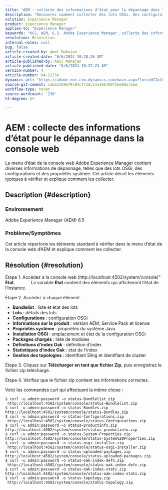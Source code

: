 ```yaml
---
title: "AEM : collecte des informations d’état pour le dépannage dans la console web"
description: "Découvrez comment collecter des lots OSGi, des configurations et des propriétés système pour résoudre les problèmes dans la console web Adobe Experience Manager."
solution: Experience Manager
product: Experience Manager
applies-to: "Experience Manager"
keywords: "KCS, AEM, 6.5, Adobe Experience Manager, collecte des informations d’état, dépannage, console web, comment, lot OSGi"
resolution: Resolution
internal-notes: null
bug: false
article-created-by: Amol Mahajan
article-created-date: "6/6/2024 10:28:26 AM"
article-published-by: Amol Mahajan
article-published-date: "6/6/2024 10:37:23 AM"
version-number: 4
article-number: KA-21738
dynamics-url: "https://adobe-ent.crm.dynamics.com/main.aspx?forceUCI=1&pagetype=entityrecord&etn=knowledgearticle&id=2a5e1a7e-ef23-ef11-840a-00224808decd"
source-git-commit: ca6a2369ef9c84cf73dc14a196700f56e00a7aae
workflow-type: tm+mt
source-wordcount: '230'
ht-degree: 5%

---
```


# AEM : collecte des informations d’état pour le dépannage dans la console web


Le menu d’état de la console web Adobe Experience Manager contient diverses informations de dépannage, telles que des lots OSGi, des configurations et des propriétés système. Cet article décrit les éléments typiques à vérifier et explique comment les collecter.

## Description {#description}


### <b>Environnement</b>

Adobe Experience Manager (AEM) 6.5



### <b>Problème/Symptômes</b>

Cet article répertorie les éléments standard à vérifier dans le menu d’état de la console web d’AEM et explique comment les collecter.


## Résolution {#resolution}


Étape 1. Accédez à la console web (http://localhost:4502/system/console)&quot; <b>État</b>.
            La variable <b>État</b> contient des éléments qui afficheront l’état de l’instance.

Étape 2. Accédez à chaque élément.

- <b>Bundlelist</b> : liste et état des lots
- <b>Lots</b> : détails des lots
- <b>Configurations</b> : configuration OSGi
- <b>Informations sur le produit</b> : version AEM, Service Pack et licence
- <b>Propriétés système</b> : propriétés du système Java
- <b>Installation OSGi </b>: emplacement et état de la configuration OSGi
- <b>Packages chargés</b> : liste de modules
- <b>Définitions d’index Oak</b> : définition d’index
- <b>Statistiques d’index Oak</b> : état de l’index
- <b>Gestion des topologies</b> : identifiant Sling et identifiant de cluster


Étape 3. Cliquez sur <b>Télécharger en tant que fichier Zip</b>, puis enregistrez le fichier zip téléchargé.

Étape 4. Vérifiez que le fichier zip contient les informations correctes.

Voici les commandes curl qui effectuent la même chose :


```
$ curl -u admin:password -o status-Bundlelist.zip        http://localhost:4502/system/console/status-Bundlelist.zip
$ curl -u admin:password -o status-Bundles.zip           http://localhost:4502/system/console/status-Bundles.zip
$ curl -u admin:password -o status-Configurations.zip    http://localhost:4502/system/console/status-Configurations.zip
$ curl -u admin:password -o status-productinfo.zip       http://localhost:4502/system/console/status-productinfo.zip
$ curl -u admin:password -o status-System-Properties.zip http://localhost:4502/system/console/status-System%20Properties.zip
$ curl -u admin:password -o status-osgi-installer.zip    http://localhost:4502/system/console/status-osgi-installer.zip
$ curl -u admin:password -o status-uploaded-packages.zip http://localhost:4502/system/console/status-uploaded-packages.zip
$ curl -u admin:password -o status-oak-index-defn.zip    http://localhost:4502/system/console/status-oak-index-defn.zip
$ curl -u admin:password -o status-oak-index-stats.zip   http://localhost:4502/system/console/status-oak-index-stats.zip
$ curl -u admin:password -o status-topology.zip          http://localhost:4502/system/console/status-topology.zip
```




